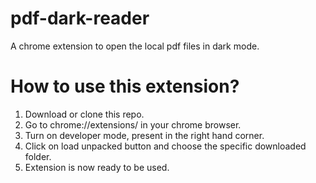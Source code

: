 # pdf-dark-reader
A chrome extension to open the local pdf files in dark mode.

# How to use this extension?
1. Download or clone this repo.
2. Go to chrome://extensions/ in your chrome browser.
3. Turn on developer mode, present in the right hand corner.
4. Click on load unpacked button and choose the specific downloaded folder.
5. Extension is now ready to be used.

